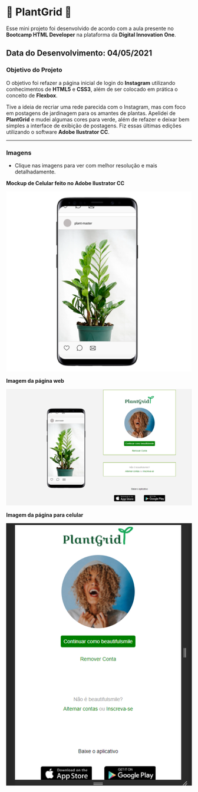 # :seedling: PlantGrid :seedling:



Esse mini projeto foi desenvolvido de acordo com a aula presente no **Bootcamp HTML Developer** na plataforma da **Digital Innovation One**. 

Data do Desenvolvimento: 04/05/2021
---

### Objetivo do Projeto 
O objetivo foi refazer a página inicial de login do **Instagram** utilizando conhecimentos de **HTML5** e **CSS3**, além de ser colocado em prática o conceito de **Flexbox**.  

Tive a ideia de recriar uma rede parecida com o Instagram, mas com foco em postagens de jardinagem para os amantes de plantas. Apelidei de **PlantGrid** e mudei algumas cores para verde, além de refazer e deixar bem simples a interface de exibição de postagens. Fiz essas últimas edições utilizando o software **Adobe Ilustrator CC**.


---
### Imagens

- Clique nas imagens para ver com melhor resolução e mais detalhadamente.

**Mockup de Celular feito no Adobe Ilustrator CC**

<img src="https://github.com/sarahsoaressilva/PlantGrid/blob/master/img/foto_celular.png">

**Imagem da página web**

<img src="https://github.com/sarahsoaressilva/PlantGrid/blob/master/img/exibi%C3%A7%C3%A3o.PNG">


**Imagem da página para celular**

<img src="https://github.com/sarahsoaressilva/PlantGrid/blob/master/img/exibi%C3%A7%C3%A3o_responsiva.PNG">




